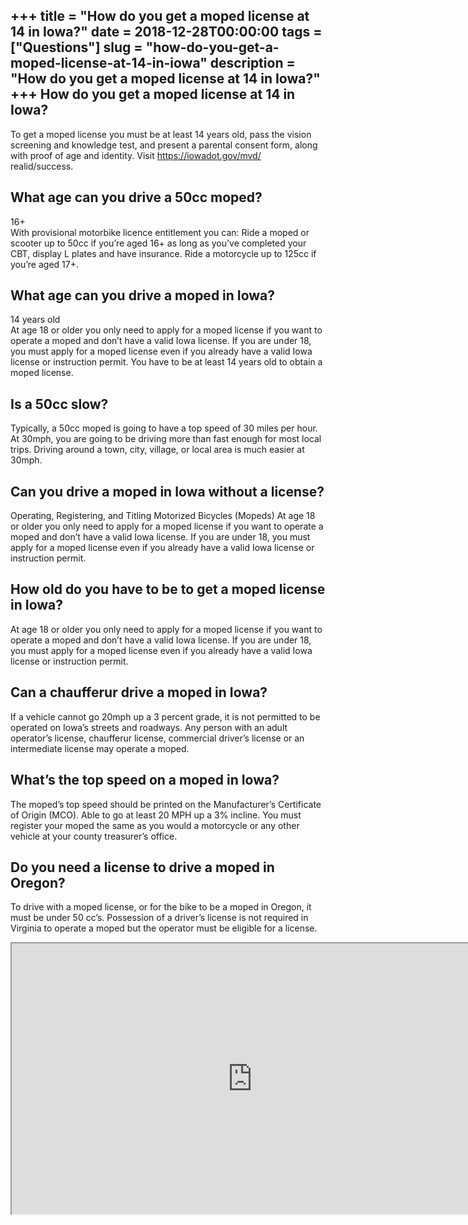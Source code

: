 +++
title = "How do you get a moped license at 14 in Iowa?"
date = 2018-12-28T00:00:00
tags = ["Questions"]
slug = "how-do-you-get-a-moped-license-at-14-in-iowa"
description = "How do you get a moped license at 14 in Iowa?"
+++
How do you get a moped license at 14 in Iowa?
---------------------------------------------

To get a moped license you must be at least 14 years old, pass the vision screening and knowledge test, and present a parental consent form, along with proof of age and identity. Visit https://iowadot.gov/mvd/ realid/success.

What age can you drive a 50cc moped?
------------------------------------

16+  
With provisional motorbike licence entitlement you can: Ride a moped or scooter up to 50cc if you’re aged 16+ as long as you’ve completed your CBT, display L plates and have insurance. Ride a motorcycle up to 125cc if you’re aged 17+.

What age can you drive a moped in Iowa?
---------------------------------------

14 years old  
At age 18 or older you only need to apply for a moped license if you want to operate a moped and don’t have a valid Iowa license. If you are under 18, you must apply for a moped license even if you already have a valid Iowa license or instruction permit. You have to be at least 14 years old to obtain a moped license.

Is a 50cc slow?
---------------

Typically, a 50cc moped is going to have a top speed of 30 miles per hour. At 30mph, you are going to be driving more than fast enough for most local trips. Driving around a town, city, village, or local area is much easier at 30mph.

Can you drive a moped in Iowa without a license?
------------------------------------------------

Operating, Registering, and Titling Motorized Bicycles (Mopeds) At age 18 or older you only need to apply for a moped license if you want to operate a moped and don’t have a valid Iowa license. If you are under 18, you must apply for a moped license even if you already have a valid Iowa license or instruction permit.

How old do you have to be to get a moped license in Iowa?
---------------------------------------------------------

At age 18 or older you only need to apply for a moped license if you want to operate a moped and don’t have a valid Iowa license. If you are under 18, you must apply for a moped license even if you already have a valid Iowa license or instruction permit.

Can a chaufferur drive a moped in Iowa?
---------------------------------------

If a vehicle cannot go 20mph up a 3 percent grade, it is not permitted to be operated on Iowa’s streets and roadways. Any person with an adult operator’s license, chaufferur license, commercial driver’s license or an intermediate license may operate a moped.

What’s the top speed on a moped in Iowa?
----------------------------------------

The moped’s top speed should be printed on the Manufacturer’s Certificate of Origin (MCO). Able to go at least 20 MPH up a 3% incline. You must register your moped the same as you would a motorcycle or any other vehicle at your county treasurer’s office.

Do you need a license to drive a moped in Oregon?
-------------------------------------------------

To drive with a moped license, or for the bike to be a moped in Oregon, it must be under 50 cc’s. Possession of a driver’s license is not required in Virginia to operate a moped but the operator must be eligible for a license.

<iframe allow="accelerometer; autoplay; clipboard-write; encrypted-media; gyroscope; picture-in-picture" allowfullscreen="" class="__youtube_prefs__  epyt-is-override  no-lazyload" data-no-lazy="1" data-origheight="433" data-origwidth="770" data-skipgform_ajax_framebjll="" height="433" id="_ytid_18699" loading="lazy" src="https://www.youtube.com/embed/HKn39FAddCI?enablejsapi=1&autoplay=0&cc_load_policy=0&cc_lang_pref=&iv_load_policy=1&loop=0&modestbranding=0&rel=1&fs=1&playsinline=0&autohide=2&theme=dark&color=red&controls=1&" title="YouTube player" width="770"></iframe>